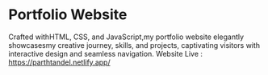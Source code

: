 # Portfolio Website
Crafted withHTML, CSS, and JavaScript,my portfolio website elegantly showcasesmy creative journey, skills, and projects, captivating visitors with interactive design and seamless navigation.
Website Live : https://parthtandel.netlify.app/

